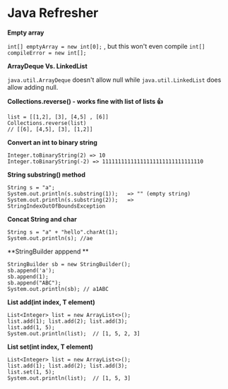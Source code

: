 # Java Refresher


**Empty array**

`int[] emptyArray = new int[0];` , but this won't even compile `int[] compileError = new int[];`


**ArrayDeque Vs. LinkedList**

`java.util.ArrayDeque` doesn't allow null while `java.util.LinkedList` does allow adding null.

**Collections.reverse() - works fine with list of lists 👍**

```
list = [[1,2], [3], [4,5] , [6]]
Collections.reverse(list) 
// [[6], [4,5], [3], [1,2]]
``` 

**Convert an int to binary string**
```
Integer.toBinaryString(2) => 10
Integer.toBinaryString(-2) => 11111111111111111111111111111110

```

**String substring() method**
```
String s = "a";
System.out.println(s.substring(1));   => "" (empty string)
System.out.println(s.substring(2));   => StringIndexOutOfBoundsException  
```

**Concat String and char**
```
String s = "a" + "hello".charAt(1);
System.out.println(s); //ae
```

**StringBuilder apppend **
```
StringBuilder sb = new StringBuilder();
sb.append('a');
sb.append(1);
sb.append("ABC");
System.out.println(sb); // a1ABC
```

**List add(int index, T element)**
```
List<Integer> list = new ArrayList<>();
list.add(1); list.add(2); list.add(3);
list.add(1, 5);
System.out.println(list);  // [1, 5, 2, 3]
```

**List set(int index, T element)**
```
List<Integer> list = new ArrayList<>();
list.add(1); list.add(2); list.add(3);
list.set(1, 5);
System.out.println(list);  // [1, 5, 3]
```
